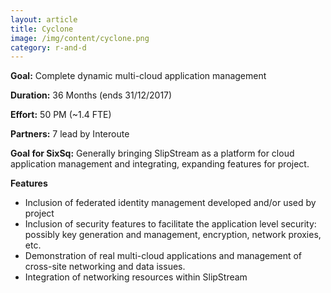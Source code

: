 ```yaml
---
layout: article
title: Cyclone 
image: /img/content/cyclone.png
category: r-and-d
---
```


**Goal:** Complete dynamic multi-cloud application management 

**Duration:** 36 Months (ends 31/12/2017) 

**Effort:** 50 PM (~1.4 FTE) 

**Partners:** 7 lead by Interoute 

**Goal for SixSq:** Generally bringing SlipStream as a platform for cloud application management and integrating, expanding features for project. 

**Features** 

 * Inclusion of federated identity management developed and/or used by project
 * Inclusion of security features to facilitate the application level security: possibly key generation and  management, encryption, network proxies, etc.
 * Demonstration of real multi-cloud applications and management of cross-site networking and data issues.
 * Integration of networking resources within SlipStream
